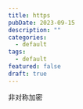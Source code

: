 ```yaml
---
title: https
pubDate: 2023-09-15
description: ""
categories:
  - default
tags:
  - default
featured: false
draft: true
---
```



非对称加密

 